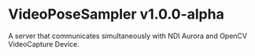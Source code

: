 # VideoPoseSampler v1.0.0-alpha
A server that communicates simultaneously with NDI Aurora and OpenCV VideoCapture Device.

 